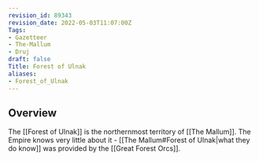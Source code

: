 ```yaml
---
revision_id: 89343
revision_date: 2022-05-03T11:07:00Z
Tags:
- Gazetteer
- The-Mallum
- Druj
draft: false
Title: Forest of Ulnak
aliases:
- Forest_of_Ulnak
---
```

## Overview
The [[Forest of Ulnak]] is the northernmost territory of [[The Mallum]]. The Empire knows very little about it - [[The Mallum#Forest of Ulnak|what they do know]] was provided by the [[Great Forest Orcs]].